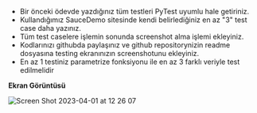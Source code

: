 - Bir önceki ödevde yazdığınız tüm testleri PyTest uyumlu hale getiriniz.
- Kullandığımız SauceDemo sitesinde kendi belirlediğiniz en az "3" test case daha yazınız.
- Tüm test caselere işlemin sonunda screenshot alma işlemi ekleyiniz.
- Kodlarınızı githubda paylaşınız ve github repositorynizin readme dosyasına testing ekranınızın screenshotunu ekleyiniz.
- En az 1 testiniz parametrize fonksiyonu ile en az 3 farklı veriyle test edilmelidir

**Ekran Görüntüsü**

![Screen Shot 2023-04-01 at 12 26 07](https://user-images.githubusercontent.com/115122063/229278142-d82a73c4-4dc1-4745-9a09-b78bc2c8f4e9.png)

